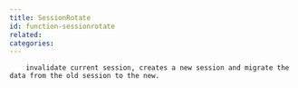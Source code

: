 ```yaml
---
title: SessionRotate
id: function-sessionrotate
related:
categories:
---
```



		invalidate current session, creates a new session and migrate the data from the old session to the new.
		